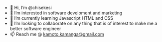 - 👋 Hi, I’m @chisekesi
- 👀 I’m interested in software develoment and marketing 
- 🌱 I’m currently learning Javascript HTML and CSS
- 💞️ I’m looking to collaborate on any thing that is of interest to make me a better software engineer
- 📫 Reach me @ kamoto.kamanga@gmail.com

<!---
chisekesi/chisekesi is a ✨ special ✨ repository because its `README.md` (this file) appears on your GitHub profile.
You can click the Preview link to take a look at your changes.
--->
